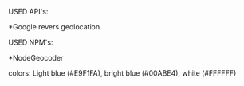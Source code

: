 
USED API's:

*Google revers geolocation


USED NPM's:

*NodeGeocoder

colors:
Light blue (#E9F1FA), bright blue (#00ABE4), white (#FFFFFF)
